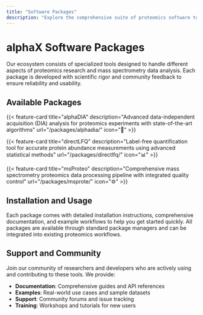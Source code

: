 ```yaml
---
title: "Software Packages"
description: "Explore the comprehensive suite of proteomics software tools in the alphaX ecosystem"
---
```


# alphaX Software Packages

Our ecosystem consists of specialized tools designed to handle different aspects of proteomics research and mass spectrometry data analysis. Each package is developed with scientific rigor and community feedback to ensure reliability and usability.

## Available Packages

{{< feature-card title="alphaDIA" description="Advanced data-independent acquisition (DIA) analysis for proteomics experiments with state-of-the-art algorithms" url="/packages/alphadia/" icon="🔬" >}}

{{< feature-card title="directLFQ" description="Label-free quantification tool for accurate protein abundance measurements using advanced statistical methods" url="/packages/directlfq/" icon="📊" >}}

{{< feature-card title="msProteo" description="Comprehensive mass spectrometry proteomics data processing pipeline with integrated quality control" url="/packages/msprote/" icon="⚙️" >}}

## Installation and Usage

Each package comes with detailed installation instructions, comprehensive documentation, and example workflows to help you get started quickly. All packages are available through standard package managers and can be integrated into existing proteomics workflows.

## Support and Community

Join our community of researchers and developers who are actively using and contributing to these tools. We provide:

- **Documentation**: Comprehensive guides and API references
- **Examples**: Real-world use cases and sample datasets
- **Support**: Community forums and issue tracking
- **Training**: Workshops and tutorials for new users
